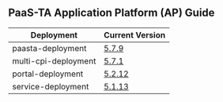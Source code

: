 ## PaaS-TA Application Platform (AP) Guide

|Deployment|Current Version| 
|-------------|-------------|
|paasta-deployment| [5.7.9](https://github.com/PaaS-TA/paasta-deployment/releases/tag/v5.7.9) |  
|multi-cpi-deployment| [5.7.1](https://github.com/PaaS-TA/multi-cpi-deployment/releases/tag/v5.7.1) | 
|portal-deployment| [5.2.12](https://github.com/PaaS-TA/portal-deployment/releases/tag/v5.2.12) | 
|service-deployment| [5.1.13](https://github.com/PaaS-TA/service-deployment/releases/tag/v5.1.13)| 
